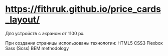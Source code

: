 # https://fithruk.github.io/price_cards_layout/
Для устройств с экраном от 1100 px.

При создании страницы использованы технологии:
HTML5
CSS3
Flexbox
Sass (Scss)
BEM methodology
